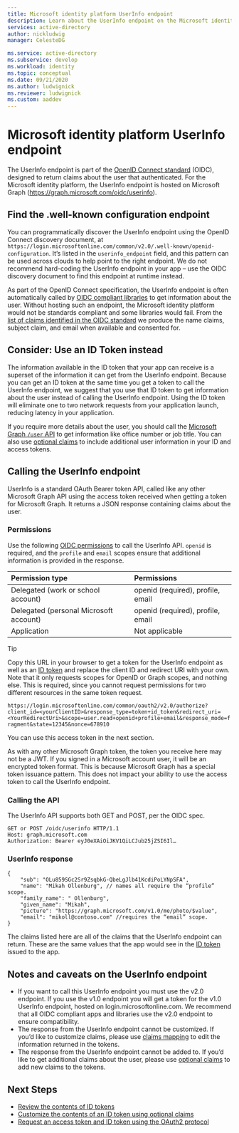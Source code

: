 ```yaml
---
title: Microsoft identity platform UserInfo endpoint
description: Learn about the UserInfo endpoint on the Microsoft identity platform.
services: active-directory
author: nickludwig
manager: CelesteDG

ms.service: active-directory
ms.subservice: develop
ms.workload: identity
ms.topic: conceptual
ms.date: 09/21/2020
ms.author: ludwignick
ms.reviewer: ludwignick
ms.custom: aaddev
---
```


# Microsoft identity platform UserInfo endpoint

The UserInfo endpoint is part of the [OpenID Connect standard](https://openid.net/specs/openid-connect-core-1_0.html#UserInfo) (OIDC), designed to return claims about the user that authenticated.  For the Microsoft identity platform, the UserInfo endpoint is hosted on Microsoft Graph (https://graph.microsoft.com/oidc/userinfo). 

## Find the .well-known configuration endpoint

You can programmatically discover the UserInfo endpoint using the OpenID Connect discovery document, at `https://login.microsoftonline.com/common/v2.0/.well-known/openid-configuration`. It’s listed in the `userinfo_endpoint` field, and this pattern can be used across clouds to help point to the right endpoint.  We do not recommend hard-coding the UserInfo endpoint in your app – use the OIDC discovery document to find this endpoint at runtime instead.

As part of the OpenID Connect specification, the UserInfo endpoint is often automatically called by [OIDC compliant libraries](https://openid.net/developers/certified/)  to get information about the user.  Without hosting such an endpoint, the Microsoft identity platform would not be standards compliant and some libraries would fail.  From the [list of claims identified in the OIDC standard](https://openid.net/specs/openid-connect-core-1_0.html#StandardClaims) we produce the name claims, subject claim, and email when available and consented for.  

## Consider: Use an ID Token instead

The information available in the ID token that your app can receive is a superset of the information it can get from the UserInfo endpoint.  Because you can get an ID token at the same time you get a token to call the UserInfo endpoint, we suggest that you use that ID token to get information about the user instead of calling the UserInfo endpoint.  Using the ID token will eliminate one to two network requests from your application launch, reducing latency in your application.

If you require more details about the user, you should call the [Microsoft Graph `/user` API](/graph/api/user-get) to get information like office number or job title.   You can also use [optional claims](active-directory-optional-claims.md) to include additional user information in your ID and access tokens.

## Calling the UserInfo endpoint

UserInfo is a standard OAuth Bearer token API, called like any other Microsoft Graph API using the access token received when getting a token for Microsoft Graph. It returns a JSON response containing claims about the user.

### Permissions

Use the following [OIDC permissions](v2-permissions-and-consent.md#openid-connect-scopes) to call the UserInfo API. `openid` is required, and the `profile` and `email` scopes ensure that additional information is provided in the response.

|Permission type      | Permissions    |
|:--------------------|:---------------------------------------------------------|
|Delegated (work or school account) | openid (required), profile, email |
|Delegated (personal Microsoft account) | openid (required), profile, email |
|Application | Not applicable |

> [!TIP]
> Copy this URL in your browser to get a token for the UserInfo endpoint as well as an [ID token](id-tokens.md) and replace the client ID and redirect URI with your own. Note that it only requests scopes for OpenID or Graph scopes, and nothing else.  This is required, since you cannot request permissions for two different resources in the same token request.
>
> `https://login.microsoftonline.com/common/oauth2/v2.0/authorize?client_id=<yourClientID>&response_type=token+id_token&redirect_uri=<YourRedirectUri>&scope=user.read+openid+profile+email&response_mode=fragment&state=12345&nonce=678910`
>
> You can use this access token in the next section.

As with any other Microsoft Graph token, the token you receive here may not be a JWT. If you signed in a Microsoft account user, it will be an encrypted token format. This is because Microsoft Graph has a special token issuance pattern. This does not impact your ability to use the access token to call the UserInfo endpoint.

### Calling the API

The UserInfo API supports both GET and POST, per the OIDC spec.

```http
GET or POST /oidc/userinfo HTTP/1.1
Host: graph.microsoft.com
Authorization: Bearer eyJ0eXAiOiJKV1QiLCJub25jZSI6Il…
```

### UserInfo response

```jsonc
{
    "sub": "OLu859SGc2Sr9ZsqbkG-QbeLgJlb41KcdiPoLYNpSFA",
    "name": "Mikah Ollenburg", // names all require the “profile” scope.
    "family_name": " Ollenburg",
    "given_name": "Mikah",
    "picture": "https://graph.microsoft.com/v1.0/me/photo/$value",
    "email": "mikoll@contoso.com" //requires the “email” scope.
}
```

The claims listed here are all of the claims that the UserInfo endpoint can return.  These are the same values that the app would see in the [ID token](id-tokens.md) issued to the app.  

## Notes and caveats on the UserInfo endpoint

* If you want to call this UserInfo endpoint you must use the v2.0 endpoint.  If you use the v1.0 endpoint you will get a token for the v1.0 UserInfo endpoint, hosted on login.microsoftonline.com.  We recommend that all OIDC compliant apps and libraries use the v2.0 endpoint to ensure compatibility.
* The response from the UserInfo endpoint cannot be customized.  If you’d like to customize claims, please use [claims mapping]( active-directory-claims-mapping.md) to edit the information returned in the tokens.
* The response from the UserInfo endpoint cannot be added to.  If you’d like to get additional claims about the user, please use [optional claims]( active-directory-optional-claims.md) to add new claims to the tokens.

## Next Steps

* [Review the contents of ID tokens](id-tokens.md)
* [Customize the contents of an ID token using optional claims](active-directory-optional-claims.md)
* [Request an access token and ID token using the OAuth2 protocol](v2-protocols-oidc.md)
